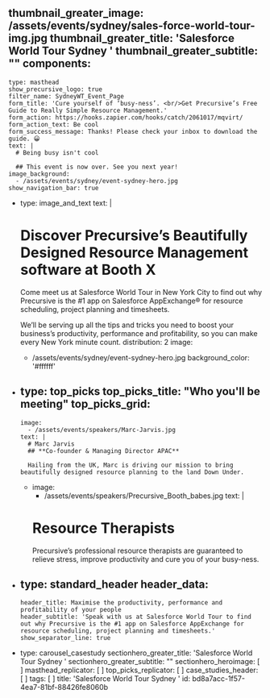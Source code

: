 thumbnail_greater_image: /assets/events/sydney/sales-force-world-tour-img.jpg
thumbnail_greater_title: 'Salesforce World Tour Sydney '
thumbnail_greater_subtitle: ""
components:
  - 
    type: masthead
    show_precursive_logo: true
    filter_name: SydneyWT_Event_Page
    form_title: 'Cure yourself of ‘busy-ness’. <br/>Get Precursive’s Free Guide to Really Simple Resource Management.'
    form_action: https://hooks.zapier.com/hooks/catch/2061017/mqvirt/
    form_action_text: Be cool
    form_success_message: Thanks! Please check your inbox to download the guide. 😀
    text: |
      # Being busy isn't cool
      
      ## This event is now over. See you next year!
    image_background:
      - /assets/events/sydney/event-sydney-hero.jpg
    show_navigation_bar: true
  - 
    type: image_and_text
    text: |
      # Discover Precursive’s Beautifully Designed Resource Management software at Booth X
      
      Come meet us at Salesforce World Tour in New York City to find out why Precursive is the #1 app on Salesforce AppExchange® for resource scheduling, project planning and timesheets.
      
      We’ll be serving up all the tips and tricks you need to boost your business’s productivity, performance and profitability, so you can make every New York minute count.
    distribution: 2
    image:
      - /assets/events/sydney/event-sydney-hero.jpg
    background_color: '#ffffff'
  - 
    type: top_picks
    top_picks_title: "Who you'll be meeting"
    top_picks_grid:
      - 
        image:
          - /assets/events/speakers/Marc-Jarvis.jpg
        text: |
          # Marc Jarvis
          ## **Co-founder & Managing Director APAC**
          
          Hailing from the UK, Marc is driving our mission to bring beautifully designed resource planning to the land Down Under.
      - 
        image:
          - /assets/events/speakers/Precursive_Booth_babes.jpg
        text: |
          # Resource Therapists
          Precursive’s professional resource therapists are guaranteed to relieve stress, improve productivity and cure you of your busy-ness.
  - 
    type: standard_header
    header_data:
      - 
        header_title: Maximise the productivity, performance and profitability of your people
        header_subtitle: 'Speak with us at Salesforce World Tour to find out why Precursive is the #1 app on Salesforce AppExchange for resource scheduling, project planning and timesheets.'
        show_separator_line: true
  - 
    type: carousel_casestudy
sectionhero_greater_title: 'Salesforce World Tour Sydney '
sectionhero_greater_subtitle: ""
sectionhero_heroimage: [ ]
masthead_replicator: [ ]
top_picks_replicator: [ ]
case_studies_header: [ ]
tags: [ ]
title: 'Salesforce World Tour Sydney '
id: bd8a7acc-1f57-4ea7-81bf-88426fe8060b
